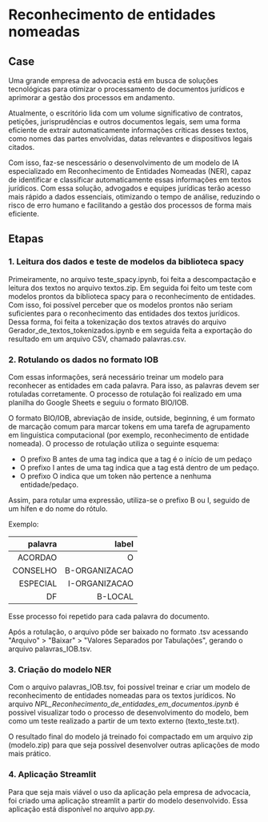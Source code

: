 # Reconhecimento de entidades nomeadas

## Case
Uma grande empresa de advocacia está em busca de soluções tecnológicas para otimizar o processamento de documentos jurídicos e aprimorar a gestão dos processos em andamento.

Atualmente, o escritório lida com um volume significativo de contratos, petições, jurisprudências e outros documentos legais, sem uma forma eficiente de extrair automaticamente informações críticas desses textos, como nomes das partes envolvidas, datas relevantes e dispositivos legais citados.

Com isso, faz-se nescessário o desenvolvimento de um modelo de IA especializado em Reconhecimento de Entidades Nomeadas (NER), capaz de identificar e classificar automaticamente essas informações em textos jurídicos. Com essa solução, advogados e equipes jurídicas terão acesso mais rápido a dados essenciais, otimizando o tempo de análise, reduzindo o risco de erro humano e facilitando a gestão dos processos de forma mais eficiente.

## Etapas

### 1. Leitura dos dados e teste de modelos da biblioteca spacy

Primeiramente, no arquivo  teste_spacy.ipynb, foi feita a descompactação e leitura dos textos no arquivo textos.zip. Em seguida foi feito um teste com modelos prontos da biblioteca spacy para o reconhecimento de entidades. 
Com isso, foi possível perceber que os modelos prontos não seriam suficientes para o reconhecimento das entidades dos textos jurídicos. Dessa forma, foi feita a tokenização dos textos através do arquivo Gerador_de_textos_tokenizados.ipynb e em seguida feita a exportação do resultado em um arquivo CSV, chamado palavras.csv.


### 2. Rotulando os dados no formato IOB

Com essas informações, será necessário treinar um modelo para reconhecer as entidades em cada palavra. Para isso, as palavras devem ser rotuladas corretamente. O processo de rotulação foi realizado em uma planilha do Google Sheets e seguiu o formato BIO/IOB. 

O formato BIO/IOB, abreviação de inside, outside, beginning, é um formato de marcação comum para marcar tokens em uma tarefa de agrupamento em linguística computacional (por exemplo, reconhecimento de entidade nomeada). O processo de rotulação utiliza o seguinte esquema:

- O prefixo B antes de uma tag indica que a tag é o início de um pedaço
- O prefixo I antes de uma tag indica que a tag está dentro de um pedaço.
- O prefixo O indica que um token não pertence a nenhuma entidade/pedaço.

Assim, para rotular uma expressão, utiliza-se o prefixo B ou I, seguido de um hífen e do nome do rótulo. 

Exemplo:


| **palavra** |     **label** |
|------------:|--------------:|
|     ACORDAO |             O |
|    CONSELHO | B-ORGANIZACAO |
|    ESPECIAL | I-ORGANIZACAO |
|          DF |       B-LOCAL |

Esse processo foi repetido para cada palavra do documento.

Após a rotulação, o arquivo pôde ser baixado no formato .tsv acessando "Arquivo" > "Baixar" > "Valores Separados por Tabulações", gerando o arquivo palavras_IOB.tsv.

### 3. Criação do modelo NER

Com o arquivo palavras_IOB.tsv, foi possível treinar e criar um modelo de reconhecimento de entidades nomeadas para os textos jurídicos. 
No arquivo *NPL_Reconhecimento_de_entidades_em_documentos.ipynb* é possivel visualizar todo o processo de desenvolvimento do modelo, bem como um teste realizado a partir de um texto externo (texto_teste.txt).

O resultado final do modelo já treinado foi compactado em um arquivo zip (modelo.zip) para que seja possível desenvolver outras aplicações de modo mais prático.

### 4. Aplicação Streamlit

Para que seja mais viável o uso da aplicação pela empresa de advocacia, foi criado uma aplicação streamlit a partir do modelo desenvolvido. Essa aplicação está disponível no arquivo app.py.

